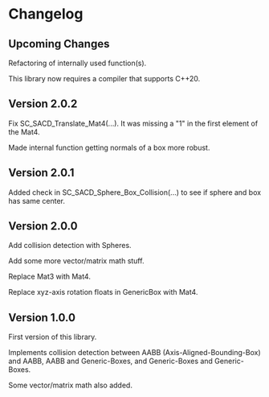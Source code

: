 # Changelog

## Upcoming Changes

Refactoring of internally used function(s).

This library now requires a compiler that supports C++20.

## Version 2.0.2

Fix SC_SACD_Translate_Mat4(...). It was missing a "1" in the first element of
the Mat4.

Made internal function getting normals of a box more robust.

## Version 2.0.1

Added check in SC_SACD_Sphere_Box_Collision(...) to see if sphere and box has
same center.

## Version 2.0.0

Add collision detection with Spheres.

Add some more vector/matrix math stuff.

Replace Mat3 with Mat4.

Replace xyz-axis rotation floats in GenericBox with Mat4.

## Version 1.0.0

First version of this library.

Implements collision detection between AABB (Axis-Aligned-Bounding-Box) and
AABB, AABB and Generic-Boxes, and Generic-Boxes and Generic-Boxes.

Some vector/matrix math also added.
